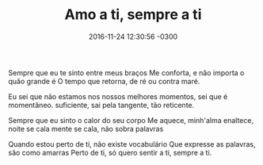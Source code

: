 ﻿---
layout: post
title:  "Amo a ti, sempre a ti"
date:   2016-11-24 12:30:56 -0300
categories: amor mensagem
---
Sempre que eu te sinto entre meus braços
Me conforta, e não importa o quão grande é
O tempo que retorna, de ré ou contra maré.

Eu sei que não estamos nos nossos melhores
momentos, sei que é momentâneo.
suficiente, sai pela tangente, tão reticente.

Sempre que eu sinto o calor do seu corpo
Me aquece, minh'alma enaltece, noite se cala
mente se cala, não sobra palavras

Quando estou perto de ti, não existe vocabulário 
Que expresse as palavras, são como amarras
Perto de ti, só quero sentir a ti, sempre a ti.





